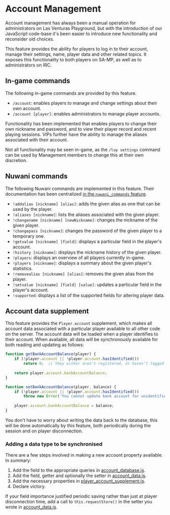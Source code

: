 # Account Management
Account management has always been a manual operation for administrators on Las Venturas Playground,
but with the introduction of our JavaScript code-base it's been easier to introduce new
functionality and reconsider old choices.

This feature provides the ability for players to log in to their account, manage their settings,
name, player data and other related topics. It exposes this functionality to both players on SA-MP,
as well as to administrators on IRC.

## In-game commands
The following in-game commands are provided by this feature.

  * `/account`: enables players to manage and change settings about their own account.
  * `/account [player]`: enables administrators to manage player accounts.

Functionality has been implemented that enables players to change their own nickname and password,
and to view their player record and recent playing sessions. VIPs further have the ability to
manage the aliases associated with their account.

Not all functionality may be seen in-game, as the `/lvp settings` command can be used by
Management members to change this at their own discretion.

## Nuwani commands
The following Nuwani commands are implemented in this feature. Their documentation has been
centralized [in the `nuwani_commands` feature](../nuwani_commands/).

  * `!addalias [nickname] [alias]`: adds the given alias as one that can be used by the player.
  * `!aliases [nickname]`: lists the aliases associated with the given player.
  * `!changename [nickname] [newNickname]`: changes the nickname of the given player.
  * `!changepass [nickname]`: changes the password of the given player to a temporary one.
  * `!getvalue [nickname] [field]`: displays a particular field in the player's account.
  * `!history [nickname]`: displays the nickname history of the given player.
  * `!players`: displays an overview of all players currently in-game.
  * `!players [nickname]`: displays a summary about the given player's statistics.
  * `!removealias [nickname] [alias]`: removes the given alias from the player.
  * `!setvalue [nickname] [field] [value]`: updates a particular field in the player's account.
  * `!supported`: displays a list of the supported fields for altering player data.

## Account data supplement
This feature provides the `Player.account` supplement, which makes all account data associated with
a particular player available to all other code on the server. The account data will be loaded when
a player identifies to their account. When available, all data will be synchronously available for
both reading and updating as follows:

```javascript
function getBankAccountBalance(player) {
    if (!player.account || !player.account.hasIdentified())
        return 0;  // they either aren't registered, or haven't logged in yet
    
    return player.account.bankAccountBalance;
}

function setBankAccountBalance(player, balance) {
    if (!player.account || !player.account.hasIdentified())
        throw new Error('You cannot update bank account for unidentified players!');
    
    player.account.bankAccountBalance = balance;
}
```

You don't have to worry about writing the data back to the database, this will be done automatically
by this feature, both periodically during the session and on player disconnection.

### Adding a data type to be synchronised
There are a few steps involved in making a new account property available. In summary:

  1. Add the field to the appropriate queries in [account_database.js](account_database.js).
  1. Add the field, getter and optionally the setter in [account_data.js](account_data.js).
  1. Add the necessary properties in [player_account_supplement.js](player_account_supplement.js).
  1. Declare victory.

If your field importance justified periodic saving rather than just at player disconnection time,
add a call to `this.requestStore()` in the setter you wrote in [account_data.js](account_data.js).
